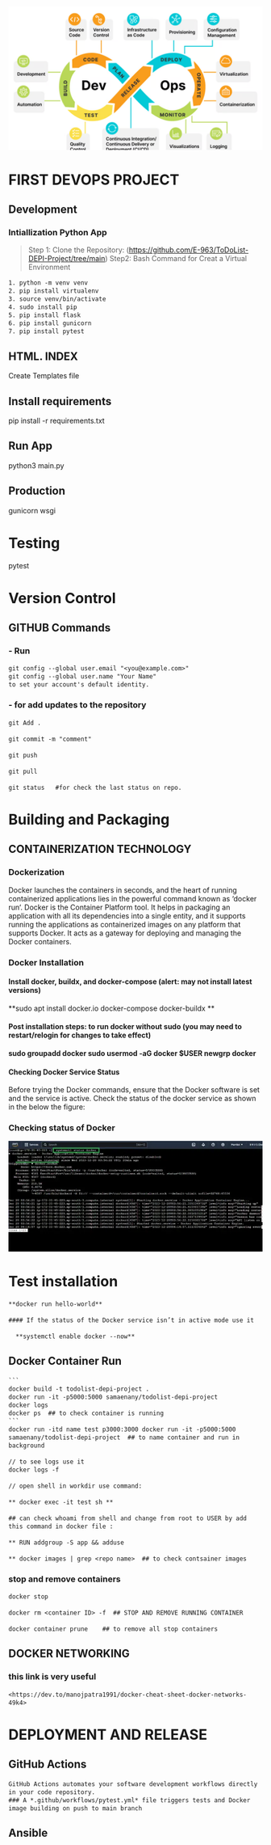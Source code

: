 ![alt text](image-1.png)

# FIRST DEVOPS PROJECT

  ## Development

  ### Intiallization Python App 

  > Step 1: Clone the Repository: (<https://github.com/E-963/ToDoList-DEPI-Project/tree/main>)
  > Step2: Bash Command for Creat a Virtual Environment

    1. python -m venv venv
    2. pip install virtualenv
    3. source venv/bin/activate
    4. sudo install pip
    5. pip install flask
    6. pip install gunicorn
    7. pip install pytest

  ## HTML. INDEX

  Create Templates file

  ## Install requirements

  pip install -r requirements.txt

  ## Run App

  python3  main.py

  ## Production

  gunicorn wsgi

  # **Testing**

  pytest

  # **Version Control**

  ## GITHUB Commands

  ### - Run

    git config --global user.email "<you@example.com>"
    git config --global user.name "Your Name"
    to set your account's default identity.

### - for add updates to the repository

    git Add .

    git commit -m "comment"
    
    git push
    
    git pull
    
    git status   #for check the last status on repo.

# Building and Packaging 

## CONTAINERIZATION TECHNOLOGY

### Dockerization

  Docker launches the containers in seconds, and the heart of running containerized applications lies in the powerful command known as ‘docker run‘. Docker is the Container Platform tool. It helps in packaging an application with all its dependencies into a single entity, and it supports running the applications as containerized images on any platform that supports Docker. It acts as a gateway for deploying and managing the Docker containers.

### Docker Installation

  #### Install docker, buildx, and docker-compose (alert: may not install latest versions)

  **sudo apt install docker.io docker-compose docker-buildx
  **

  #### Post installation steps: to run docker without sudo (you may need to restart/relogin for changes to take effect)

  **sudo groupadd docker
  sudo usermod -aG docker $USER
  newgrp docker**

#### Checking Docker Service Status

  Before trying the Docker commands, ensure that the Docker software is set and the service is active. Check the status of the docker service as shown in the below the figure:

  ### Checking status of Docker

  ![alt text](image.png)

# Test installation

    **docker run hello-world**

    #### If the status of the Docker service isn’t in active mode use it

      **systemctl enable docker --now**

## Docker Container Run

    ```
    docker build -t todolist-depi-project .
    docker run -it -p5000:5000 samaenany/todolist-depi-project
    docker logs 
    docker ps  ## to check container is running 
    ```
    docker run -itd name test p3000:3000 docker run -it -p5000:5000 samaenany/todolist-depi-project  ## to name container and run in background

    // to see logs use it 
    docker logs -f

    // open shell in workdir use command:

    ** docker exec -it test sh **

    ## can check whoami from shell and change from root to USER by add this command in docker file :
    
    ** RUN addgroup -S app && adduse
    
    ** docker images | grep <repo name>  ## to check contsainer images

### stop and remove containers

    docker stop 
    
    docker rm <container ID> -f  ## STOP AND REMOVE RUNNING CONTAINER

    docker container prune    ## to remove all stop containers 

## DOCKER NETWORKING

  ### this link is very useful

    <https://dev.to/manojpatra1991/docker-cheat-sheet-docker-networks-49k4>

# DEPLOYMENT AND RELEASE

## GitHub Actions
    GitHub Actions automates your software development workflows directly in your code repository.
    ### A *.github/workflows/pytest.yml* file triggers tests and Docker image building on push to main branch

## Ansible
